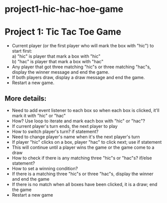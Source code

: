 # project1-hic-hac-hoe-game
# Project 1: Tic Tac Toe Game

- Current player (or the first player who will mark the box with "hic") to start first:\
 a) "hic" is player that mark a box with "hic"\
 b) "hac" is player that mark a box with "hac"
- Any player that got three matching "hic"s or three matching "hac"s, display the winner message and end the game.
- If both players draw, display a draw message and end the game.
- Restart a new game.

## More details:
- Need to add event listener to each box so when each box is clicked, it'll mark it with "hic" or "hac"
- How? Use loop to iterate and mark each box with "hic" or "hac"?
- If current player's turn ends, the next player to play
- How to switch player's turn? if statement?
- Need to change player's name when it's the next player's turn
- If player "hic" clicks on a box, player "hac" to click next; use if statement
- This will continue until a player wins the game or the game come to a draw
- How to check if there is any matching three "hic"s or "hac"s? if/else statement?
- How to set a winning condition?
- If there is a matching three "hic"s or three "hac"s, display the winner and end the game
- If there is no match when all boxes have been clicked, it is a draw; end the game
- Restart a new game
